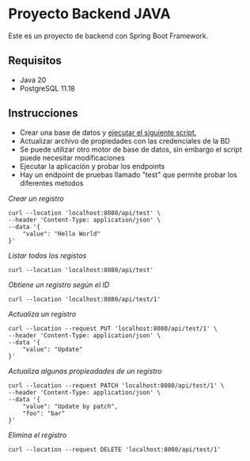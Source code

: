 # Proyecto Backend JAVA

Este es un proyecto de backend con Spring Boot Framework.

## Requisitos
- Java 20
- PostgreSQL 11.18

## Instrucciones
- Crear una base de datos y [ejecutar el siguiente script.](script/database.sql)
- Actualizar archivo de propiedades con las credenciales de la BD
- Se puede utilizar otro motor de base de datos, sin embargo el script puede necesitar modificaciones
- Ejecutar la aplicación y probar los endpoints
- Hay un endpoint de pruebas llamado "test" que permite probar los diferentes metodos

*Crear un registro*
```
curl --location 'localhost:8080/api/test' \
--header 'Content-Type: application/json' \
--data '{
    "value": "Hello World"
}'
```

*Listar todos los registos*
```
curl --location 'localhost:8080/api/test'
```

*Obtiene un registro según el ID*
```
curl --location 'localhost:8080/api/test/1'
```

*Actualiza un registro*
```
curl --location --request PUT 'localhost:8080/api/test/1' \
--header 'Content-Type: application/json' \
--data '{
    "value": "Update"
}'
```

*Actualiza algunas propieadades de un registro*
```
curl --location --request PATCH 'localhost:8080/api/test/1' \
--header 'Content-Type: application/json' \
--data '{
    "value": "Update by patch",
    "foo": "bar"
}'
```

*Elimina el registro*
```
curl --location --request DELETE 'localhost:8080/api/test/1'
```